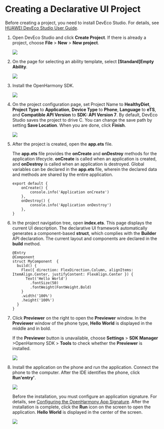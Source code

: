 # Creating a Declarative UI Project<a name="EN-US_TOPIC_0000001146785864"></a>

Before creating a project, you need to install DevEco Studio. For details, see  [HUAWEI DevEco Studio User Guide](https://developer.harmonyos.com/en/docs/documentation/doc-guides/tools_overview-0000001053582387).

1.  Open DevEco Studio and click  **Create Project**. If there is already a project, choose  **File**  \>  **New**  \>  **New project**.

    ![](figures/en-us_image_0000001168956332.png)

2.  On the page for selecting an ability template, select  **\[Standard\]Empty Ability**.

    ![](figures/en-us_image_0000001168059158.png)

3.  Install the OpenHarmony SDK.

    ![](figures/en-us_image_0000001213462329.png)

4.  On the project configuration page, set Project Name to  **HealthyDiet**,  **Project Type**  to  **Application**,  **Device Type**  to  **Phone**,  **Language**  to  **eTS**, and  **Compatible API Version**  to  **SDK: API Version 7**. By default, DevEco Studio saves the project to drive C. You can change the save path by setting  **Save Location**. When you are done, click  **Finish**.

    ![](figures/en-us_image_0000001167746622.png)

5.  After the project is created, open the  **app.ets**  file.

    The  **app.ets**  file provides the  **onCreate**  and  **onDestroy**  methods for the application lifecycle.  **onCreate**  is called when an application is created, and  **onDestroy**  is called when an application is destroyed. Global variables can be declared in the  **app.ets**  file, wherein the declared data and methods are shared by the entire application.

    ```
    export default {
        onCreate() {
            console.info('Application onCreate')
        },
        onDestroy() {
            console.info('Application onDestroy')
        },
    }
    ```

6.  In the project navigation tree, open  **index.ets**. This page displays the current UI description. The declarative UI framework automatically generates a component-based  **struct**, which complies with the  **Builder**  API declaration. The current layout and components are declared in the  **build**  method.

    ```
    @Entry
    @Component
    struct MyComponent  {
      build() {
        Flex({ direction: FlexDirection.Column, alignItems: ItemAlign.Center, justifyContent: FlexAlign.Center }) {
          Text('Hello World')
            .fontSize(50)
            .fontWeight(FontWeight.Bold)
        }
        .width('100%')
        .height('100%')
      }
    }
    ```

7.  Click  **Previewer**  on the right to open the  **Previewer**  window. In the  **Previewer**  window of the phone type,  **Hello World**  is displayed in the middle and in bold.

    If the  **Previewer**  button is unavailable, choose  **Settings**  \>  **SDK Manager**  \>OpenHarmony SDK \>  **Tools**  to check whether the  **Previewer**  is installed.

    ![](figures/en-us_image_0000001214595111.png)

8.  Install the application on the phone and run the application. Connect the phone to the computer. After the IDE identifies the phone, click  **Run'entry'**.

    ![](figures/en-us_image_0000001148858818.png)

    Before the installation, you must configure an application signature. For details, see  [Configuring the OpenHarmony App Signature](https://gitee.com/openharmony/docs/blob/master/en/application-dev/quick-start/configuring-the-openharmony-app-signature.md). After the installation is complete, click the  **Run**  icon on the screen to open the application.  **Hello World**  is displayed in the center of the screen.

    ![](figures/en-us_image_0000001158896538.png)


